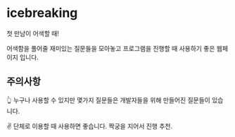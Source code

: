 # icebreaking

첫 만남이 어색할 때!

어색함을 풀어줄 재미있는 질문들을 모아놓고 프로그램을 진행할 때 사용하기 좋은 웹페이지 입니다.

## 주의사항

👆 누구나 사용할 수 있지만 몇가지 질문들은 개발자들을 위해 만들어진 질문들이 있습니다.

✌️ 단체로 이용할 때 사용하면 좋습니다. 짝궁을 지어서 진행 추천.
